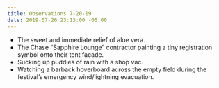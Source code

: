 ```yaml
---
title: Observations 7-20-19
date: 2019-07-26 23:13:00 -05:00
---
```


- The sweet and immediate relief of aloe vera.
- The Chase “Sapphire Lounge” contractor painting a tiny registration symbol onto their tent facade.
- Sucking up puddles of rain with a shop vac.
- Watching a barback hoverboard across the empty field during the festival’s emergency wind/lightning evacuation.
